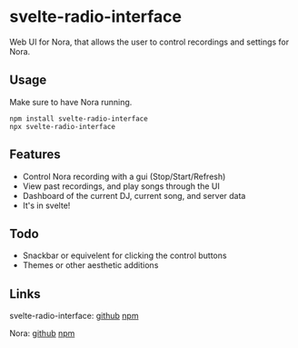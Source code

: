 # svelte-radio-interface
Web UI for Nora, that allows the user to control recordings and settings for Nora.

## Usage
Make sure to have Nora running.
```
npm install svelte-radio-interface
npx svelte-radio-interface
```

## Features
- Control Nora recording with a gui (Stop/Start/Refresh)
- View past recordings, and play songs through the UI
- Dashboard of the current DJ, current song, and server data
- It's in svelte!

## Todo
- Snackbar or equivelent for clicking the control buttons
- Themes or other aesthetic additions

## Links
svelte-radio-interface: [github](https://github.com/Linkcube/svelte-radio-interface) [npm](https://www.npmjs.com/package/svelte-radio-interface)

Nora: [github](https://github.com/Linkcube/Nora) [npm](https://www.npmjs.com/package/linkcube-nora)
